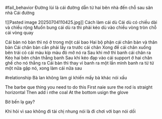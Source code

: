 
#fail_behavior 
Đường lùi là cái đường dẫn từ hai bên nhà đến chỗ sau sân nhà 
Cái đường

![[Pasted image 20250704110425.jpg]]
Cách làm cái dù 
Cái dù có chiều dài và chiều rộng 
Muốn bung cái dù ra thì phài kéo  dù vào chiều vòng tròn chỗ cái vòng quay 

Cái bàn nó bàn thì nó ở trong một cái bao 
Hai bộ phận cái chân bàn và thân bàn 
Cái chân bàn cần phải lấy ra trước cái chân 
Xong đề cái chân xuống bên trái có cái màu kíp màu đỏ mở nó ra 
Sau khi mở thì banh cái chân ra 
Kéo hai bên chân thẳng banh 
Sau khi kéo đạp vào cái support ở hai chân ghế cho nó thẳng ra 
Cái bàn thì thay vì banh ra một lần mình banh ra từ từ một nữa gập nó, xong làm cái nữa sau 

#relationship 
Bà lan  không làm gì khiến  mấy bà khác nói xấu 



The barbe que thing you need to do this 
First naie sure the rod is straight horizontal 
Then add i nthe coal 
At the bottom usign the glove 

Bờ bến lạ gay?


Khi hỏi  vì sao không đi tài chị nhung nói là đi chơi với bạn nói dối 




